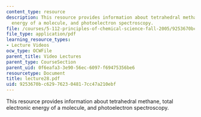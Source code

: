 ```yaml
---
content_type: resource
description: This resource provides information about tetrahedral methane, total electronic
  energy of a molecule, and photoelectron spectroscopy.
file: /courses/5-112-principles-of-chemical-science-fall-2005/9253670bc629762304817cc47a210ebf_lecture28.pdf
file_type: application/pdf
learning_resource_types:
- Lecture Videos
ocw_type: OCWFile
parent_title: Video Lectures
parent_type: CourseSection
parent_uid: 0f6eafa3-3e90-56ec-6097-f69475356be6
resourcetype: Document
title: lecture28.pdf
uid: 9253670b-c629-7623-0481-7cc47a210ebf
---
```

This resource provides information about tetrahedral methane, total electronic energy of a molecule, and photoelectron spectroscopy.

